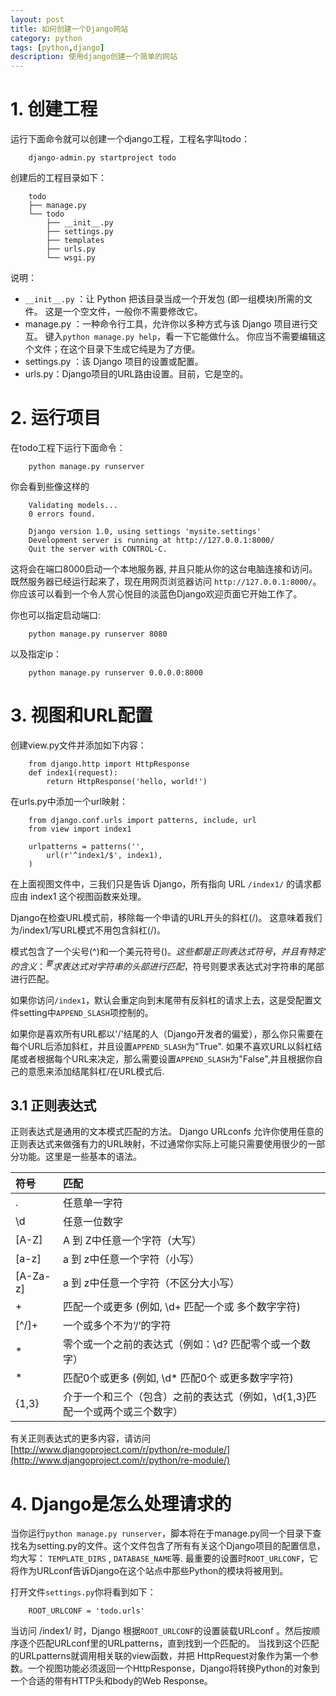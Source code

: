 ```yaml
---
layout: post
title: 如何创建一个Django网站
category: python
tags: [python,django]
description: 使用django创建一个简单的网站
---
```


# 1. 创建工程

运行下面命令就可以创建一个django工程，工程名字叫todo：

```
	django-admin.py startproject todo
```

创建后的工程目录如下：

```
	todo
	├── manage.py
	└── todo
	    ├── __init__.py
	    ├── settings.py
	    ├── templates
	    ├── urls.py
	    └── wsgi.py
```

说明：

- `__init__.py` ：让 Python 把该目录当成一个开发包 (即一组模块)所需的文件。 这是一个空文件，一般你不需要修改它。
- manage.py ：一种命令行工具，允许你以多种方式与该 Django 项目进行交互。 键入`python manage.py help`，看一下它能做什么。 你应当不需要编辑这个文件；在这个目录下生成它纯是为了方便。
- settings.py ：该 Django 项目的设置或配置。
- urls.py：Django项目的URL路由设置。目前，它是空的。

# 2. 运行项目

在todo工程下运行下面命令：

```
	python manage.py runserver
```

你会看到些像这样的

```
	Validating models...
	0 errors found.

	Django version 1.0, using settings 'mysite.settings'
	Development server is running at http://127.0.0.1:8000/
	Quit the server with CONTROL-C.
```

这将会在端口8000启动一个本地服务器, 并且只能从你的这台电脑连接和访问。 既然服务器已经运行起来了，现在用网页浏览器访问 `http://127.0.0.1:8000/`。你应该可以看到一个令人赏心悦目的淡蓝色Django欢迎页面它开始工作了。

你也可以指定启动端口:

```
	python manage.py runserver 8080
```

以及指定ip：

```	
	python manage.py runserver 0.0.0.0:8000
```

# 3. 视图和URL配置

创建view.py文件并添加如下内容：

```
	from django.http import HttpResponse
	def index1(request):
	    return HttpResponse('hello, world!')
```

在urls.py中添加一个url映射：

```
	from django.conf.urls import patterns, include, url
	from view import index1

	urlpatterns = patterns('',
	    url(r'^index1/$', index1),
	)
```

在上面视图文件中，三我们只是告诉 Django，所有指向 URL `/index1/` 的请求都应由 index1 这个视图函数来处理。

Django在检查URL模式前，移除每一个申请的URL开头的斜杠(/)。 这意味着我们为/index1/写URL模式不用包含斜杠(/)。

模式包含了一个尖号(^)和一个美元符号($)。这些都是正则表达式符号，并且有特定的含义： ^要求表达式对字符串的头部进行匹配，$符号则要求表达式对字符串的尾部进行匹配。

如果你访问`/index1`，默认会重定向到末尾带有反斜杠的请求上去，这是受配置文件setting中`APPEND_SLASH`项控制的。

如果你是喜欢所有URL都以'/'结尾的人（Django开发者的偏爱），那么你只需要在每个URL后添加斜杠，并且设置`APPEND_SLASH`为"True". 如果不喜欢URL以斜杠结尾或者根据每个URL来决定，那么需要设置`APPEND_SLASH`为"False",并且根据你自己的意愿来添加结尾斜杠/在URL模式后.


## 3.1 正则表达式 

正则表达式是通用的文本模式匹配的方法。 Django URLconfs 允许你使用任意的正则表达式来做强有力的URL映射，不过通常你实际上可能只需要使用很少的一部分功能。这里是一些基本的语法。

|符号|匹配|
|:---|:---|
|.    		|任意单一字符|
|\d   		|任意一位数字|
|[A-Z]		|A 到 Z中任意一个字符（大写）|
|[a-z]		|a 到 z中任意一个字符（小写）|
|[A-Za-z]	|a 到 z中任意一个字符（不区分大小写）|
|+			|匹配一个或更多 (例如, \d+ 匹配一个或 多个数字字符)|
|[^/]+  	|一个或多个不为‘/’的字符|
|*			|零个或一个之前的表达式（例如：\d? 匹配零个或一个数字）|
|*			|匹配0个或更多 (例如, \d* 匹配0个 或更多数字字符)|
|{1,3}		|介于一个和三个（包含）之前的表达式（例如，\d{1,3}匹配一个或两个或三个数字）|

有关正则表达式的更多内容，请访问[http://www.djangoproject.com/r/python/re-module/](http://www.djangoproject.com/r/python/re-module/)

# 4. Django是怎么处理请求的

当你运行`python manage.py runserver`，脚本将在于manage.py同一个目录下查找名为setting.py的文件。这个文件包含了所有有关这个Django项目的配置信息，均大写： `TEMPLATE_DIRS` , `DATABASE_NAME`等. 最重要的设置时`ROOT_URLCONF`，它将作为URLconf告诉Django在这个站点中那些Python的模块将被用到。

打开文件`settings.py`你将看到如下：

```
	ROOT_URLCONF = 'todo.urls'
```

当访问 /index1/ 时，Django 根据`ROOT_URLCONF`的设置装载URLconf 。然后按顺序逐个匹配URLconf里的URLpatterns，直到找到一个匹配的。 当找到这个匹配的URLpatterns就调用相关联的view函数，并把 HttpRequest对象作为第一个参数。一个视图功能必须返回一个HttpResponse，Django将转换Python的对象到一个合适的带有HTTP头和body的Web Response。


